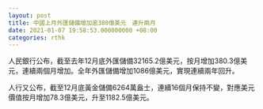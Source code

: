 ```yaml
---
layout: post
title: 中國上月外匯儲備增加逾380億美元　連升兩月
date: 2021-01-07 19:58:53.000000000 +08:00
categories: rthk
---
```


人民銀行公布，截至去年12月底外匯儲備32165.2億美元，按月增加380.3億美元，連續兩個月增加。全年外匯儲備增加1086億美元，實現連續兩年回升。

人行又公布，截至12月底黃金儲備6264萬盎士，連續16個月保持不變，對應美元價值按月增加78.3億美元，升至1182.5億美元。
